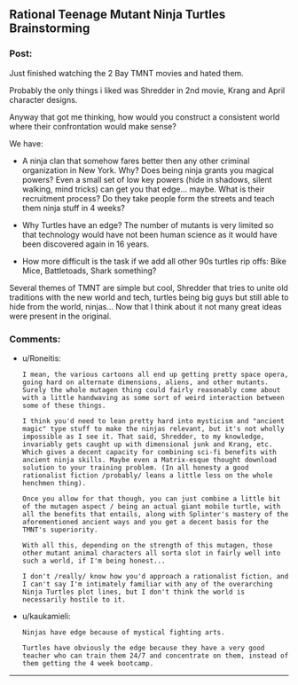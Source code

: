 ## Rational Teenage Mutant Ninja Turtles Brainstorming

### Post:

Just finished watching the 2 Bay TMNT movies and hated them. 

Probably the only things i liked was Shredder in 2nd movie, Krang and April character designs.

Anyway that got me thinking, how would you construct a consistent world where their confrontation would make sense?



We have:

* A ninja clan that somehow fares better then any other criminal organization in New York. Why? Does being ninja grants you magical powers? Even a small set of low key powers (hide in shadows, silent walking, mind tricks) can get you that edge... maybe. What is their recruitment process? Do they take people form the streets and teach them ninja stuff in 4 weeks?

* Why Turtles have an edge? The number of mutants is very limited so that technology would have not been human science as it would have been discovered again in 16 years.

* How more difficult is the task if we add all other 90s turtles rip offs: Bike Mice, Battletoads, Shark something? 


Several themes of TMNT are simple but cool, Shredder that tries to unite old traditions with the new world and tech, turtles being big guys but still able to hide from the world, ninjas... Now that I think about it not many great ideas were present in the original.


 

### Comments:

- u/Roneitis:
  ```
  I mean, the various cartoons all end up getting pretty space opera, going hard on alternate dimensions, aliens, and other mutants. Surely the whole mutagen thing could fairly reasonably come about with a little handwaving as some sort of weird interaction between some of these things. 

  I think you'd need to lean pretty hard into mysticism and "ancient magic" type stuff to make the ninjas relevant, but it's not wholly impossible as I see it. That said, Shredder, to my knowledge, invariably gets caught up with dimensional junk and Krang, etc. Which gives a decent capacity for combining sci-fi benefits with ancient ninja skills. Maybe even a Matrix-esque thought download solution to your training problem. (In all honesty a good rationalist fiction /probably/ leans a little less on the whole henchmen thing).

  Once you allow for that though, you can just combine a little bit of the mutagen aspect / being an actual giant mobile turtle, with all the benefits that entails, along with Splinter's mastery of the aforementioned ancient ways and you get a decent basis for the TMNT's superiority.

  With all this, depending on the strength of this mutagen, those other mutant animal characters all sorta slot in fairly well into such a world, if I'm being honest...

  I don't /really/ know how you'd approach a rationalist fiction, and I can't say I'm intimately familiar with any of the overarching Ninja Turtles plot lines, but I don't think the world is necessarily hostile to it.
  ```

- u/kaukamieli:
  ```
  Ninjas have edge because of mystical fighting arts.

  Turtles have obviously the edge because they have a very good teacher who can train them 24/7 and concentrate on them, instead of them getting the 4 week bootcamp.
  ```

---

